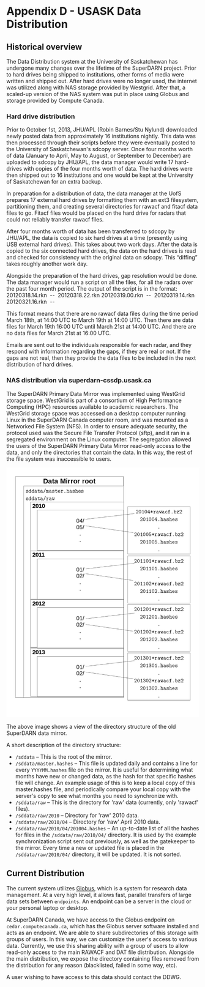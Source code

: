# Appendix D - USASK Data Distribution

## Historical overview

The Data Distribution system at the University of Saskatchewan has undergone many changes over the
lifetime of the SuperDARN project. Prior to hard drives being shipped to institutions, other forms
of media were written and shipped out. After hard drives were no longer used, the internet was
utilized along with NAS storage provided by Westgrid. After that, a scaled-up version of the NAS
system was put in place using Globus and storage provided by Compute Canada.

### Hard drive distribution

Prior to October 1st, 2013, JHU/APL (Robin Barnes/Stu Nylund) downloaded newly posted data from 
approximately 16 institutions nightly. This data was then processed through their scripts before 
they were eventually posted to the University of Saskatchewan's sdcopy server. Once four months 
worth of data (January to April, May to August, or September to December) are uploaded to sdcopy 
by JHU/APL, the data manager would write 17 hard-drives with copies of the four months worth of 
data. The hard drives were then shipped out to 16 institutions and one would be kept at the 
University of Saskatchewan for an extra backup.

In preparation for a distribution of data, the data manager at the UofS prepares 17 external 
hard drives by formatting them with an ext3 filesystem, partitioning them, and creating several 
directories for rawacf and fitacf data files to go. Fitacf files would be placed on the hard drive 
for radars that could not reliably transfer rawacf files.

After four months worth of data has been transferred to sdcopy by JHU/APL, the data is copied to 
six hard drives at a time (presently using USB external hard drives). This takes about two work 
days. After the data is copied to the six connected hard drives, the data on the hard drives is 
read and checked for consistency with the original data on sdcopy. This “diffing” takes roughly 
another work day.

Alongside the preparation of the hard drives, gap resolution would be done. The data manager 
would run a script on all the files, for all the radars over the past four month period. The 
output of the script is in the format:
20120318.14.rkn  --  20120318.22.rkn
20120319.00.rkn  --  20120319.14.rkn
20120321.16.rkn  --

This format means that there are no rawacf data files during the time period March 18th, at 
14:00 UTC to March 19th at 14:00 UTC. Then there are data files for March 19th 16:00 UTC until 
March 21st at 14:00 UTC. And there are no data files for March 21st at 16:00 UTC.

Emails are sent out to the individuals responsible for each radar, and they respond with 
information regarding the gaps, if they are real or not. If the gaps are not real, then they 
provide the data files to be included in the next distribution of hard drives. 

### NAS distribution via superdarn-cssdp.usask.ca

The SuperDARN Primary Data Mirror was implemented using WestGrid storage space. WestGrid is part 
of a consortium of High Performance Computing (HPC) resources available to academic researchers. 
The WestGrid storage space was accessed on a desktop computer running Linux in the SuperDARN 
Canada computer room, and was mounted as a Networked File System (NFS). In order to ensure 
adequate security, the protocol used was the Secure File Transfer Protocol (sftp), and it ran in a 
segregated environment on the Linux computer. The segregation allowed the users of the SuperDARN 
Primary Data Mirror read-only access to the data, and only the directories that contain the data. 
In this way, the rest of the file system was inaccessible to users.

![structure](../img/cssdp_dir_structure.png)

The above image shows a view of the directory structure of the old SuperDARN data mirror.

A short description of the directory structure:
* `/sddata` – This is the root of the mirror.
* `/sddata/master.hashes` – This file is updated daily and contains a line for every `YYYYMM.hashes`
file on the mirror. It is useful for determining what months have new or changed data, as the 
hash for that specific hashes file will change. An example usage of this is to keep a local 
copy of this master.hashes file, and periodically compare your local copy with the server's 
copy to see what months you need to synchronize with.
* `/sddata/raw` – This is the directory for 'raw' data (currently, only 'rawacf' files).
* `/sddata/raw/2010` – Directory for 'raw' 2010 data.
* `/sddata/raw/2010/04` – Directory for 'raw' April 2010 data.
* `/sddata/raw/2010/04/201004.hashes` – An up-to-date list of all the hashes for files in the 
`/sddata/raw/2010/04/` directory. It is used by the example synchronization script sent out 
previously, as well as the gatekeeper to the mirror. Every time a new or updated file is placed 
in the `/sddata/raw/2010/04/` directory, it will be updated. It is not sorted.


## Current Distribution

The current system utilizes [Globus](<https://www.globus.org/>), which is a system for research data
management. At a very high level, it allows fast, parallel transfers of large data sets between 
`endpoints`. An endpoint can be a server in the cloud or your personal laptop or desktop. 

At SuperDARN Canada, we have access to the Globus endpoint on `cedar.computecanada.ca`, which has 
the Globus server software installed and acts as an endpoint. We are able to share subdirectories of
this storage with groups of users. In this way, we can customize the user's access to various data.
Currently, we use this sharing ability with a group of users to allow read-only access to the main
RAWACF and DAT file distribution. Alongside the main distribution, we expose the directory 
containing files removed from the distribution for any reason (blacklisted, failed in some way, etc).

A user wishing to have access to this data should contact the DDWG.  